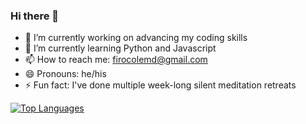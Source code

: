 ### Hi there 👋

- 🔭 I’m currently working on advancing my coding skills
- 🌱 I’m currently learning Python and Javascript
- 📫 How to reach me: firocolemd@gmail.com
- 😄 Pronouns: he/his
- ⚡ Fun fact: I've done multiple week-long silent meditation retreats


[![Top Languages](https://github-readme-stats.vercel.app/api/top-langs/?username=firocole&theme=vue-dark&custom_title=Languages&layout=compact&langs_count=10)](https://github.com/anuraghazra/github-readme-stats)
